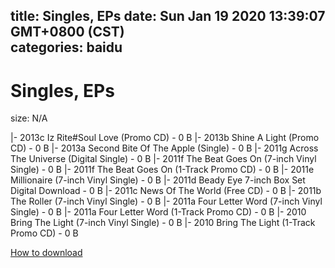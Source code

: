 
title: Singles, EPs
date: Sun Jan 19 2020 13:39:07 GMT+0800 (CST)    
categories: baidu
---

# Singles, EPs
size: N/A
 
 
|- 2013c Iz Rite#Soul Love (Promo CD) - 0 B
|- 2013b Shine A Light (Promo CD) - 0 B
|- 2013a Second Bite Of The Apple (Single) - 0 B
|- 2011g Across The Universe (Digital Single) - 0 B
|- 2011f The Beat Goes On (7-inch Vinyl Single) - 0 B
|- 2011f The Beat Goes On (1-Track Promo CD) - 0 B
|- 2011e Millionaire (7-inch Vinyl Single) - 0 B
|- 2011d Beady Eye 7-inch Box Set Digital Download - 0 B
|- 2011c News Of The World (Free CD) - 0 B
|- 2011b The Roller (7-inch Vinyl Single) - 0 B
|- 2011a Four Letter Word (7-inch Vinyl Single) - 0 B
|- 2011a Four Letter Word (1-Track Promo CD) - 0 B
|- 2010 Bring The Light (7-inch Vinyl Single) - 0 B
|- 2010 Bring The Light (1-Track Promo CD) - 0 B

[How to download](https://bpcam.bemobtrk.com/go/2ceec3aa-1ca2-46d6-b9ff-aaa5c184517c?jno=2492)